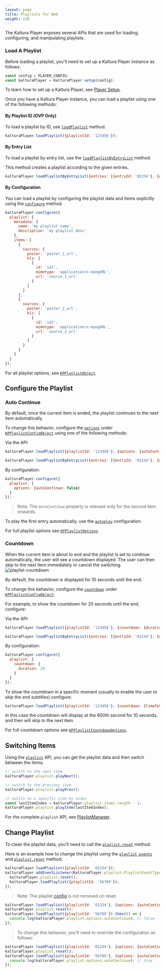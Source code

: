 ```yaml
---
layout: page
title: Playlists for Web 
weight: 110
---
```


The Kaltura Player exposes several APIs that are used for loading, configuring, and manipulating playlists.

### Load A Playlist

Before loading a playlist, you'll need to set up a Kaltura Player instance as follows.

```javascript
const config = PLAYER_CONFIG;
const kalturaPlayer = KalturaPlayer.setup(config);
```

To learn how to set up a Kaltura Player, see [Player Setup](https://developer.kaltura.com/player/web/player-setup).

Once you have a Kaltura Player instance, you can load a playlist using one of the following methods:

#### By Playlist ID (OVP Only)

To load a playlist by ID, use [`loadPlaylist`](https://developer.kaltura.com/player/web/api-web#loadplaylist) method.

```javascript
kalturaPlayer.loadPlaylist({playlistId: '123456'});
```

#### By Entry List

To load a playlist by entry list, use the [`loadPlaylistByEntryList`](https://developer.kaltura.com/player/web/api-web#loadplaylistbyentrylist) method.

This method creates a playlist according to the given entries.

```javascript
kalturaPlayer.loadPlaylistByEntryList({entries: [{entryId: '01234'}, {entryId: '56789'}]});
```

#### By Configuration

You can load a playlist by configuring the playlist data and items explicitly using the [`configure`](https://developer.kaltura.com/player/web/api-web#configure-3) method.

```javascript
kalturaPlayer.configure({
  playlist: {
    metadata: {
      name: 'my playlist name',
      description: 'my playlist desc'
    },
    items: [
      {
        sources: {
          poster: 'poster_1_url',
          hls: [
            {
              id: 'id1',
              mimetype: 'application/x-mpegURL',
              url: 'source_1_url'
            }
          ]
        }
      },
      {
        sources: {
          poster: 'poster_2_url',
          hls: [
            {
              id: 'id2',
              mimetype: 'application/x-mpegURL',
              url: 'source_2_url'
            }
          ]
        }
      }
    ]
  }
});
```

For all playlist options, see [`KPPlaylistObject`](https://developer.kaltura.com/player/web/api-web#kpplaylistobject).

## Configure the Playlist

### Auto Continue

By default, once the current item is ended, the playlist continues to the next item automatically.

To change this behavior, configure the [`options`](https://developer.kaltura.com/player/web/api-web#kpplaylistoptions) under [`KPPlaylistConfigObject`](https://developer.kaltura.com/player/web/api-web#kpplaylistconfigobject) using one of the following methods:

Via the API:

```javascript
kalturaPlayer.loadPlaylist({playlistId: '123456'}, {options: {autoContinue: false}});
```

```javascript
kalturaPlayer.loadPlaylistByEntryList({entries: [{entryId: '01234'}, {entryId: '56789'}]}, {options: {autoContinue: false}});
```

By configuration:

```javascript
kalturaPlayer.configure({
  playlist: {
    options: {autoContinue: false}
  }
});
```

> Note: The `autoContinue` property is relevant only for the second item onwards.
> 
To play the first entry automatically, use the [`autoplay`](https://developer.kaltura.com/player/web/autoplay) configuration.

For full playlist options see [`KPPlaylistOptions`](https://developer.kaltura.com/player/web/api-web#kpplaylistoptions).

### Countdown

When the current item is about to end and the playlist is set to continue automatically, the user will see a countdown displayed. The user can then skip to the next item immediately or cancel the switching.
![playlist-countdown](/assets/images/playlist-countdown.png)

By default, the countdown is displayed for 10 seconds until the end.

To change this behavior, configure the [`countdown`](https://developer.kaltura.com/player/web/api-web#kpplaylistcountdownoptions) under [`KPPlaylistConfigObject`](https://developer.kaltura.com/player/web/api-web#kpplaylistconfigobject):

 For example, to show the countdown for 20 seconds until the end, configure:

Via the API:

```javascript
kalturaPlayer.loadPlaylist({playlistId: '123456'}, {countdown: {duration: 20}});
```

```javascript
kalturaPlayer.loadPlaylistByEntryList({entries: [{entryId: '01234'}, {entryId: '56789'}]}, {countdown: {duration: 20}});
```

By configuration:

```javascript
kalturaPlayer.configure({
  playlist: {
    countdown: {
      duration: 20
    }
  }
});
```

To show the countdown in a specific moment (usually to enable the user to skip the end subtitles) configure:

```javascript
kalturaPlayer.loadPlaylist({playlistId: '123456'}, {countdown: {timeToShow: 600}});
```

In this case the countdown will display at the 600th second for 10 seconds, and then will skip to the next item.

For full countdown options see [`KPPlaylistCountdownOptions`](https://developer.kaltura.com/player/web/api-web#kpplaylistcountdownoptions).

## Switching Items

Using the [`playlist`](https://developer.kaltura.com/player/web/api-web#playlist) API, you can get the playlist data and then switch between the items.

```javascript
// switch to the next item
kalturaPlayer.playlist.playNext();

// switch to the previous item
kalturaPlayer.playlist.playPrev();

// switch to a specific item by index
const lastItemIndex = kalturaPlayer.playlist.items.length - 1;
kalturaPlayer.playlist.playItem(lastItemIndex);
```

For the complete `playlist` API, see [PlaylistManager](https://developer.kaltura.com/player/web/api-web#playlistmanager).

## Change Playlist

To clean the playlist data, you'll need to call the [`playlist.reset`](https://developer.kaltura.com/player/web/api-web#reset-2) method.

Here is an example how to change the playlist using the [`playlist events`](https://developer.kaltura.com/player/web/api-web#playlisteventtype) and [`playlist.reset`](https://developer.kaltura.com/player/web/api-web#reset-2) method.

```javascript
kalturaPlayer.loadPlaylist({playlistId: '01234'});
kalturaPlayer.addEventListener(KalturaPlayer.playlist.PlaylistEventType.PLAYLIST_ENDED, () => {
  kalturaPlayer.playlist.reset();
  kalturaPlayer.loadPlaylist({playlistId: '56789'});
});
```

> Note: The playlist [config](https://developer.kaltura.com/player/web/api-web#KPPlaylistConfigObject) is not removed on reset.

```javascript
kalturaPlayer.loadPlaylist({playlistId: '01234'}, {options: {autoContinue: false}});
kalturaPlayer.playlist.reset();
kalturaPlayer.loadPlaylist({playlistId: '56789'}).then(() => {
  console.log(kalturaPlayer.playlist.options.autoContinue); // false
});
```

> To change this behavior, you'll need to override the configuration as follows:

```javascript
kalturaPlayer.loadPlaylist({playlistId: '01234'}, {options: {autoContinue: false}});
kalturaPlayer.playlist.reset();
kalturaPlayer.loadPlaylist({playlistId: '56789'}, {options: {autoContinue: true}}).then(() => {
  console.log(kalturaPlayer.playlist.options.autoContinue); // true
});
```
